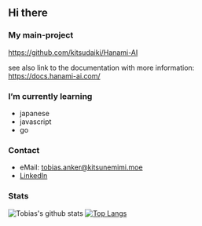 ## Hi there

### My main-project

https://github.com/kitsudaiki/Hanami-AI

see also link to the documentation with more information: https://docs.hanami-ai.com/

### I’m currently learning

- japanese
- javascript
- go

### Contact

- eMail: tobias.anker@kitsunemimi.moe
- [LinkedIn](https://www.linkedin.com/in/tobias-anker-4836bb245)

### Stats


![Tobias's github stats](https://github-readme-stats.vercel.app/api?username=kitsudaiki&hide=contribs&count_private=true&show_icons=true&theme=tokyonight&include_all_commits=true)
[![Top Langs](https://github-readme-stats.vercel.app/api/top-langs/?username=kitsudaiki&layout=compact&theme=tokyonight)](https://github.com/anuraghazra/github-readme-stats)

<!--
**kitsudaiki/kitsudaiki** is a ✨ _special_ ✨ repository because its `README.md` (this file) appears on your GitHub profile.
### Hi there 👋

Here are some ideas to get you started:

- 🔭 I’m currently working on ...
- 🌱 I’m currently learning ...
- 👯 I’m looking to collaborate on ...
- 🤔 I’m looking for help with ...
- 💬 Ask me about ...
- 📫 How to reach me: ...
- 😄 Pronouns: ...
- ⚡ Fun fact: ...
-->
